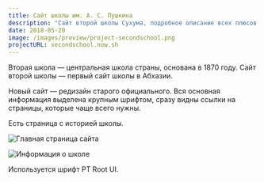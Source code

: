 ```yaml
---
title: Сайт школы им. А. С. Пушкина
description: "Сайт второй школы Сухума, подробное описание всех плюсов и дизайн, подходящий архитектуре"
date: 2018-05-20
image: /images/preview/project-secondschool.png
projectURL: secondschool.now.sh
---
```


Вторая школа — центральная школа страны, основана в 1870 году. Сайт второй школы — первый сайт школы в Абхазии.

Новый сайт — редизайн старого официального. Вся основная информация выделена крупным шрифтом, сразу видны ссылки на страницы, которые чаще всего нужны.

Есть страница с историей школы.

![Главная страница сайта](/images/secondschool-main.png)

![Информация о школе](/images/secondschool-inf.png)

Используется шрифт PT Root UI.
